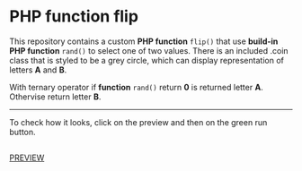 # PHP function flip
This repository contains a custom **PHP function** `flip()` that use **build-in PHP function** `rand()` to select one of two values. There is an included .coin class that is styled to be a grey circle, which can display representation of letters **A** and **B**. 

With ternary operator if **function** `rand()` return **0** is returned letter **A**. Othervise return letter **B**.

---

To check how it looks, click on the preview and then on the green run button.
##
[PREVIEW](https://replit.com/@MirnesGlamocic/PHP-function-flip?v=1)